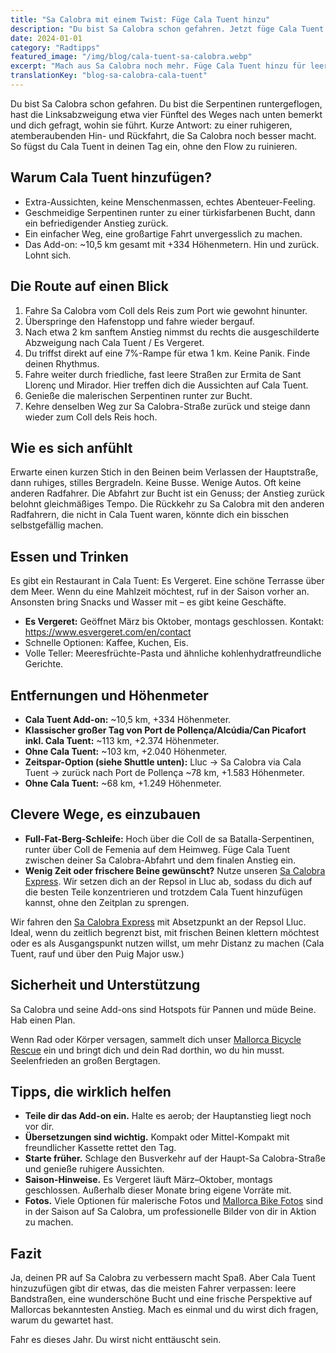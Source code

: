 ```yaml
---
title: "Sa Calobra mit einem Twist: Füge Cala Tuent hinzu"
description: "Du bist Sa Calobra schon gefahren. Jetzt füge Cala Tuent hinzu für ruhigere Straßen, atemberaubende Aussichten und echtes Abenteuer-Feeling."
date: 2024-01-01
category: "Radtipps"
featured_image: "/img/blog/cala-tuent-sa-calobra.webp"
excerpt: "Mach aus Sa Calobra noch mehr. Füge Cala Tuent hinzu für leere Straßen, türkisfarbene Buchten und eine neue Perspektive auf Mallorcas bekanntesten Anstieg."
translationKey: "blog-sa-calobra-cala-tuent"
---
```


Du bist Sa Calobra schon gefahren. Du bist die Serpentinen runtergeflogen, hast die Linksabzweigung etwa vier Fünftel des Weges nach unten bemerkt und dich gefragt, wohin sie führt. Kurze Antwort: zu einer ruhigeren, atemberaubenden Hin- und Rückfahrt, die Sa Calobra noch besser macht. So fügst du Cala Tuent in deinen Tag ein, ohne den Flow zu ruinieren.

## Warum Cala Tuent hinzufügen?

- Extra-Aussichten, keine Menschenmassen, echtes Abenteuer-Feeling.
- Geschmeidige Serpentinen runter zu einer türkisfarbenen Bucht, dann ein befriedigender Anstieg zurück.
- Ein einfacher Weg, eine großartige Fahrt unvergesslich zu machen.
- Das Add-on: ~10,5 km gesamt mit +334 Höhenmetern. Hin und zurück. Lohnt sich.

## Die Route auf einen Blick

1. Fahre Sa Calobra vom Coll dels Reis zum Port wie gewohnt hinunter.
2. Überspringe den Hafenstopp und fahre wieder bergauf.
3. Nach etwa 2 km sanftem Anstieg nimmst du rechts die ausgeschilderte Abzweigung nach Cala Tuent / Es Vergeret.
4. Du triffst direkt auf eine 7%-Rampe für etwa 1 km. Keine Panik. Finde deinen Rhythmus.
5. Fahre weiter durch friedliche, fast leere Straßen zur Ermita de Sant Llorenç und Mirador. Hier treffen dich die Aussichten auf Cala Tuent.
6. Genieße die malerischen Serpentinen runter zur Bucht.
7. Kehre denselben Weg zur Sa Calobra-Straße zurück und steige dann wieder zum Coll dels Reis hoch.

## Wie es sich anfühlt

Erwarte einen kurzen Stich in den Beinen beim Verlassen der Hauptstraße, dann ruhiges, stilles Bergradeln. Keine Busse. Wenige Autos. Oft keine anderen Radfahrer. Die Abfahrt zur Bucht ist ein Genuss; der Anstieg zurück belohnt gleichmäßiges Tempo. Die Rückkehr zu Sa Calobra mit den anderen Radfahrern, die nicht in Cala Tuent waren, könnte dich ein bisschen selbstgefällig machen.

## Essen und Trinken

Es gibt ein Restaurant in Cala Tuent: Es Vergeret. Eine schöne Terrasse über dem Meer. Wenn du eine Mahlzeit möchtest, ruf in der Saison vorher an. Ansonsten bring Snacks und Wasser mit – es gibt keine Geschäfte.

- **Es Vergeret:** Geöffnet März bis Oktober, montags geschlossen. Kontakt: <a href="https://www.esvergeret.com/en/contact" target="_blank">https://www.esvergeret.com/en/contact</a>
- Schnelle Optionen: Kaffee, Kuchen, Eis.
- Volle Teller: Meeresfrüchte-Pasta und ähnliche kohlenhydratfreundliche Gerichte.

## Entfernungen und Höhenmeter

- **Cala Tuent Add-on:** ~10,5 km, +334 Höhenmeter.
- **Klassischer großer Tag von Port de Pollença/Alcúdia/Can Picafort inkl. Cala Tuent:** ~113 km, +2.374 Höhenmeter.
- **Ohne Cala Tuent:** ~103 km, +2.040 Höhenmeter.
- **Zeitspar-Option (siehe Shuttle unten):** Lluc → Sa Calobra via Cala Tuent → zurück nach Port de Pollença ~78 km, +1.583 Höhenmeter.
- **Ohne Cala Tuent:** ~68 km, +1.249 Höhenmeter.

## Clevere Wege, es einzubauen

- **Full-Fat-Berg-Schleife:** Hoch über die Coll de sa Batalla-Serpentinen, runter über Coll de Femenia auf dem Heimweg. Füge Cala Tuent zwischen deiner Sa Calobra-Abfahrt und dem finalen Anstieg ein.
- **Wenig Zeit oder frischere Beine gewünscht?** Nutze unseren <a href="https://mallorcacycleshuttle.company.site/products/Scheduled-Bike-Buses-c15728235" target="_blank">Sa Calobra Express</a>. Wir setzen dich an der Repsol in Lluc ab, sodass du dich auf die besten Teile konzentrieren und trotzdem Cala Tuent hinzufügen kannst, ohne den Zeitplan zu sprengen.

Wir fahren den <a href="https://mallorcacycleshuttle.company.site/products/Scheduled-Bike-Buses-c15728235" target="_blank">Sa Calobra Express</a> mit Absetzpunkt an der Repsol Lluc. Ideal, wenn du zeitlich begrenzt bist, mit frischen Beinen klettern möchtest oder es als Ausgangspunkt nutzen willst, um mehr Distanz zu machen (Cala Tuent, rauf und über den Puig Major usw.)

## Sicherheit und Unterstützung

Sa Calobra und seine Add-ons sind Hotspots für Pannen und müde Beine. Hab einen Plan.

Wenn Rad oder Körper versagen, sammelt dich unser <a href="https://mallorcacycleshuttle.company.site/products/Rescue-&-Recovery-c15728236" target="_blank">Mallorca Bicycle Rescue</a> ein und bringt dich und dein Rad dorthin, wo du hin musst. Seelenfrieden an großen Bergtagen.

## Tipps, die wirklich helfen

- **Teile dir das Add-on ein.** Halte es aerob; der Hauptanstieg liegt noch vor dir.
- **Übersetzungen sind wichtig.** Kompakt oder Mittel-Kompakt mit freundlicher Kassette rettet den Tag.
- **Starte früher.** Schlage den Busverkehr auf der Haupt-Sa Calobra-Straße und genieße ruhigere Aussichten.
- **Saison-Hinweise.** Es Vergeret läuft März–Oktober, montags geschlossen. Außerhalb dieser Monate bring eigene Vorräte mit.
- **Fotos.** Viele Optionen für malerische Fotos und <a href="https://www.mallorcacyclingphotos.com/" target="_blank">Mallorca Bike Fotos</a> sind in der Saison auf Sa Calobra, um professionelle Bilder von dir in Aktion zu machen.

## Fazit

Ja, deinen PR auf Sa Calobra zu verbessern macht Spaß. Aber Cala Tuent hinzuzufügen gibt dir etwas, das die meisten Fahrer verpassen: leere Bandstraßen, eine wunderschöne Bucht und eine frische Perspektive auf Mallorcas bekanntesten Anstieg. Mach es einmal und du wirst dich fragen, warum du gewartet hast.

Fahr es dieses Jahr. Du wirst nicht enttäuscht sein.
